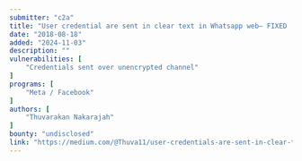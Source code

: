 ```yaml
---
submitter: "c2a"
title: "User credential are sent in clear text in Whatsapp web— FIXED | Facebook Bug Bounty"
date: "2018-08-18"
added: "2024-11-03"
description: ""
vulnerabilities: [
    "Credentials sent over unencrypted channel"
]
programs: [
    "Meta / Facebook"
]
authors: [
    "Thuvarakan Nakarajah"
]
bounty: "undisclosed"
link: "https://medium.com/@Thuva11/user-credentials-are-sent-in-clear-text-fixed-facebook-bug-bounty-7f1e05ecedd9"
---
```





